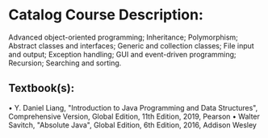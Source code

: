 # Catalog Course Description:
Advanced object-oriented programming; Inheritance; Polymorphism; Abstract classes and interfaces; Generic and collection classes; File input and output; Exception handling; GUI and event-driven programming; Recursion; Searching and sorting.



## Textbook(s):
•	Y. Daniel Liang, "Introduction to Java Programming and Data Structures", Comprehensive Version, Global Edition, 11th Edition, 2019, Pearson
•	Walter Savitch, "Absolute Java", Global Edition, 6th Edition, 2016, Addison Wesley
